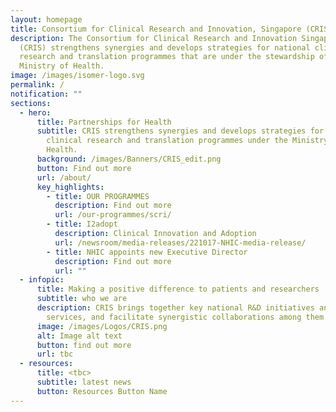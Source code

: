 ```yaml
---
layout: homepage
title: Consortium for Clinical Research and Innovation, Singapore (CRIS)
description: The Consortium for Clinical Research and Innovation Singapore
  (CRIS) strengthens synergies and develops strategies for national clinical
  research and translation programmes that are under the stewardship of the
  Ministry of Health.
image: /images/isomer-logo.svg
permalink: /
notification: ""
sections:
  - hero:
      title: Partnerships for Health
      subtitle: CRIS strengthens synergies and develops strategies for national
        clinical research and translation programmes under the Ministry of
        Health.
      background: /images/Banners/CRIS_edit.png
      button: Find out more
      url: /about/
      key_highlights:
        - title: OUR PROGRAMMES
          description: Find out more
          url: /our-programmes/scri/
        - title: I2adopt
          description: Clinical Innovation and Adoption
          url: /newsroom/media-releases/221017-NHIC-media-release/
        - title: NHIC appoints new Executive Director
          description: Find out more
          url: ""
  - infopic:
      title: Making a positive difference to patients and researchers
      subtitle: who we are
      description: CRIS brings together key national R&D initiatives and clinical
        services, and facilitate synergistic collaborations among them.
      image: /images/Logos/CRIS.png
      alt: Image alt text
      button: find out more
      url: tbc
  - resources:
      title: <tbc>
      subtitle: latest news
      button: Resources Button Name
---
```

